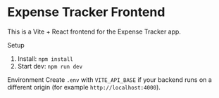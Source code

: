 # Expense Tracker Frontend

This is a Vite + React frontend for the Expense Tracker app.

Setup

1. Install: `npm install`
2. Start dev: `npm run dev`

Environment
Create `.env` with `VITE_API_BASE` if your backend runs on a different origin (for example `http://localhost:4000`).
